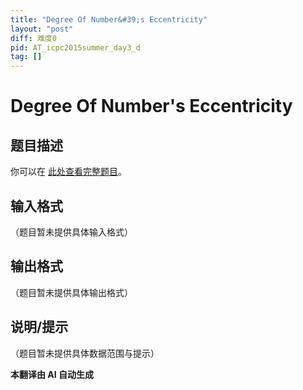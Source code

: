 ```yaml
---
title: "Degree Of Number&#39;s Eccentricity"
layout: "post"
diff: 难度0
pid: AT_icpc2015summer_day3_d
tag: []
---
```


# Degree Of Number&#39;s Eccentricity

## 题目描述

你可以在 [此处查看完整题目](https://atcoder.jp/contests/jag2015summer-day3/tasks/icpc2015summer_day3_d)。

## 输入格式

（题目暂未提供具体输入格式）

## 输出格式

（题目暂未提供具体输出格式）

## 说明/提示

（题目暂未提供具体数据范围与提示）

 **本翻译由 AI 自动生成**

